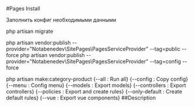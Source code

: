 #Pages
Install

Заполнить конфиг необходимыми данными

php artisan migrate

php artisan vendor:publish --provider="Notabenedev\SitePages\PagesServiceProvider" --tag=public --force
php artisan vendor:publish --provider="Notabenedev\SitePages\PagesServiceProvider" --tag=config --force

php artisan make:category-product
                        {--all : Run all}
                        {--config : Copy config}
                        {--menu : Config menu}
                        {--models : Export models}
                        {--controllers : Export controllers}
                        {--policies : Export and create rules}
                        {--only-default : Create default rules}
                        {--vue : Export vue components}
##Description
